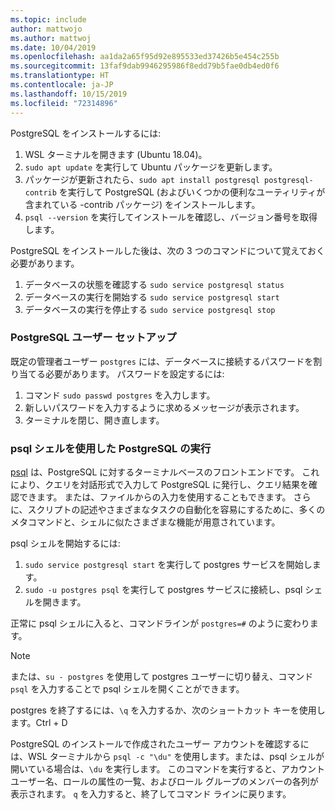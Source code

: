```yaml
---
ms.topic: include
author: mattwojo
ms.author: mattwoj
ms.date: 10/04/2019
ms.openlocfilehash: aa1da2a65f95d92e895533ed37426b5e454c255b
ms.sourcegitcommit: 13faf9dab9946295986f8edd79b5fae0db4ed0f6
ms.translationtype: HT
ms.contentlocale: ja-JP
ms.lasthandoff: 10/15/2019
ms.locfileid: "72314896"
---
```

PostgreSQL をインストールするには:

1. WSL ターミナルを開きます (Ubuntu 18.04)。
2. `sudo apt update` を実行して Ubuntu パッケージを更新します。
3. パッケージが更新されたら、`sudo apt install postgresql postgresql-contrib` を実行して PostgreSQL (およびいくつかの便利なユーティリティが含まれている -contrib パッケージ) をインストールします。
4. `psql --version` を実行してインストールを確認し、バージョン番号を取得します。

PostgreSQL をインストールした後は、次の 3 つのコマンドについて覚えておく必要があります。

1. データベースの状態を確認する `sudo service postgresql status`
2. データベースの実行を開始する `sudo service postgresql start`
3. データベースの実行を停止する `sudo service postgresql stop`

### <a name="postgresql-user-setup"></a>PostgreSQL ユーザー セットアップ

既定の管理者ユーザー `postgres` には、データベースに接続するパスワードを割り当てる必要があります。 パスワードを設定するには:

1. コマンド `sudo passwd postgres` を入力します。
2. 新しいパスワードを入力するように求めるメッセージが表示されます。
3. ターミナルを閉じ、開き直します。

### <a name="run-postgresql-with-psql-shell"></a>psql シェルを使用した PostgreSQL の実行

[psql](https://www.postgresql.org/docs/10/app-psql.html) は、PostgreSQL に対するターミナルベースのフロントエンドです。 これにより、クエリを対話形式で入力して PostgreSQL に発行し、クエリ結果を確認できます。 または、ファイルからの入力を使用することもできます。 さらに、スクリプトの記述やさまざまなタスクの自動化を容易にするために、多くのメタコマンドと、シェルに似たさまざまな機能が用意されています。

psql シェルを開始するには:

1. `sudo service postgresql start` を実行して postgres サービスを開始します。
2. `sudo -u postgres psql` を実行して postgres サービスに接続し、psql シェルを開きます。

正常に psql シェルに入ると、コマンドラインが `postgres=#` のように変わります。

> [!NOTE]
> または、`su - postgres` を使用して postgres ユーザーに切り替え、コマンド `psql` を入力することで psql シェルを開くことができます。

postgres を終了するには、`\q` を入力するか、次のショートカット キーを使用します。Ctrl + D

PostgreSQL のインストールで作成されたユーザー アカウントを確認するには、WSL ターミナルから `psql -c "\du"` を使用します。または、psql シェルが開いている場合は、`\du` を実行します。 このコマンドを実行すると、アカウント ユーザー名、ロールの属性の一覧、およびロール グループのメンバーの各列が表示されます。 `q` を入力すると、終了してコマンド ラインに戻ります。
